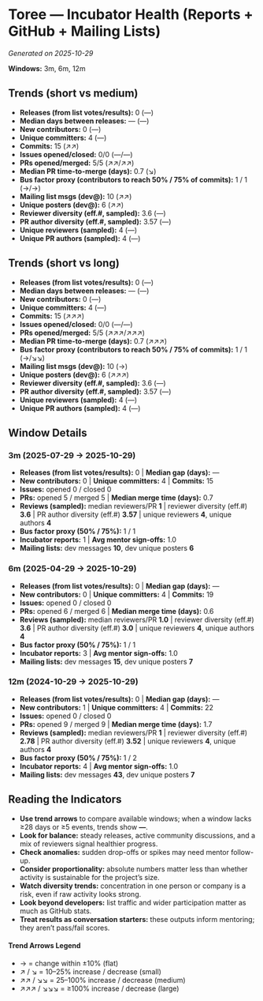 # Toree — Incubator Health (Reports + GitHub + Mailing Lists)
_Generated on 2025-10-29_

**Windows:** 3m, 6m, 12m

## Trends (short vs medium)

- **Releases (from list votes/results):** 0 (—)
- **Median days between releases:** — (—)
- **New contributors:** 0 (—)
- **Unique committers:** 4 (—)
- **Commits:** 15 (↗↗)
- **Issues opened/closed:** 0/0 (—/—)
- **PRs opened/merged:** 5/5 (↗↗/↗↗)
- **Median PR time-to-merge (days):** 0.7 (↘)
- **Bus factor proxy (contributors to reach 50% / 75% of commits):** 1 / 1 (→/→)
- **Mailing list msgs (dev@):** 10 (↗↗)
- **Unique posters (dev@):** 6 (↗↗)
- **Reviewer diversity (eff.#, sampled):** 3.6 (—)
- **PR author diversity (eff.#, sampled):** 3.57 (—)
- **Unique reviewers (sampled):** 4 (—)
- **Unique PR authors (sampled):** 4 (—)

## Trends (short vs long)

- **Releases (from list votes/results):** 0 (—)
- **Median days between releases:** — (—)
- **New contributors:** 0 (—)
- **Unique committers:** 4 (—)
- **Commits:** 15 (↗↗↗)
- **Issues opened/closed:** 0/0 (—/—)
- **PRs opened/merged:** 5/5 (↗↗↗/↗↗↗)
- **Median PR time-to-merge (days):** 0.7 (↗↗↗)
- **Bus factor proxy (contributors to reach 50% / 75% of commits):** 1 / 1 (→/↘↘)
- **Mailing list msgs (dev@):** 10 (→)
- **Unique posters (dev@):** 6 (↗↗↗)
- **Reviewer diversity (eff.#, sampled):** 3.6 (—)
- **PR author diversity (eff.#, sampled):** 3.57 (—)
- **Unique reviewers (sampled):** 4 (—)
- **Unique PR authors (sampled):** 4 (—)

## Window Details
### 3m  (2025-07-29 → 2025-10-29)
- **Releases (from list votes/results):** 0  |  **Median gap (days):** —
- **New contributors:** 0  |  **Unique committers:** 4  |  **Commits:** 15
- **Issues:** opened 0 / closed 0
- **PRs:** opened 5 / merged 5  |  **Median merge time (days):** 0.7
- **Reviews (sampled):** median reviewers/PR **1**  |  reviewer diversity (eff.#) **3.6**  |  PR author diversity (eff.#) **3.57**  |  unique reviewers **4**, unique authors **4**
- **Bus factor proxy (50% / 75%):** 1 / 1
- **Incubator reports:** 1  |  **Avg mentor sign-offs:** 1.0
- **Mailing lists:** dev messages **10**, dev unique posters **6**

### 6m  (2025-04-29 → 2025-10-29)
- **Releases (from list votes/results):** 0  |  **Median gap (days):** —
- **New contributors:** 0  |  **Unique committers:** 4  |  **Commits:** 19
- **Issues:** opened 0 / closed 0
- **PRs:** opened 6 / merged 6  |  **Median merge time (days):** 0.6
- **Reviews (sampled):** median reviewers/PR **1.0**  |  reviewer diversity (eff.#) **3.6**  |  PR author diversity (eff.#) **3.0**  |  unique reviewers **4**, unique authors **4**
- **Bus factor proxy (50% / 75%):** 1 / 1
- **Incubator reports:** 3  |  **Avg mentor sign-offs:** 1.0
- **Mailing lists:** dev messages **15**, dev unique posters **7**

### 12m  (2024-10-29 → 2025-10-29)
- **Releases (from list votes/results):** 0  |  **Median gap (days):** —
- **New contributors:** 1  |  **Unique committers:** 4  |  **Commits:** 22
- **Issues:** opened 0 / closed 0
- **PRs:** opened 9 / merged 9  |  **Median merge time (days):** 1.7
- **Reviews (sampled):** median reviewers/PR **1**  |  reviewer diversity (eff.#) **2.78**  |  PR author diversity (eff.#) **3.52**  |  unique reviewers **4**, unique authors **4**
- **Bus factor proxy (50% / 75%):** 1 / 2
- **Incubator reports:** 4  |  **Avg mentor sign-offs:** 1.0
- **Mailing lists:** dev messages **43**, dev unique posters **7**

## Reading the Indicators
- **Use trend arrows** to compare available windows; when a window lacks ≥28 days or ≥5 events, trends show **—**.
- **Look for balance:** steady releases, active community discussions, and a mix of reviewers signal healthier progress.
- **Check anomalies:** sudden drop-offs or spikes may need mentor follow-up.
- **Consider proportionality:** absolute numbers matter less than whether activity is sustainable for the project’s size.
- **Watch diversity trends:** concentration in one person or company is a risk, even if raw activity looks strong.
- **Look beyond developers:** list traffic and wider participation matter as much as GitHub stats.
- **Treat results as conversation starters:** these outputs inform mentoring; they aren’t pass/fail scores.

#### Trend Arrows Legend
- →  = change within ±10% (flat)
- ↗ / ↘ = 10–25% increase / decrease (small)
- ↗↗ / ↘↘ = 25–100% increase / decrease (medium)
- ↗↗↗ / ↘↘↘ = ≥100% increase / decrease (large)
